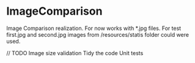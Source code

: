 # ImageComparison

Image Comparison realization.
For now works with *.jpg files.
For test first.jpg and second.jpg images from /resources/statis folder could were used.

// TODO
Image size validation
Tidy the code
Unit tests
